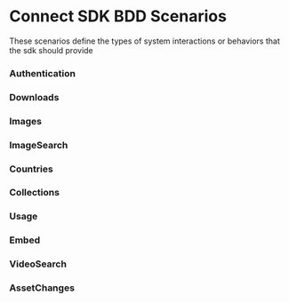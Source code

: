 # Connect SDK BDD Scenarios

These scenarios define the types of system interactions or behaviors that the sdk should provide

### Authentication
### Downloads
### Images
### ImageSearch

### Countries
### Collections
### Usage
### Embed
### VideoSearch
### AssetChanges
